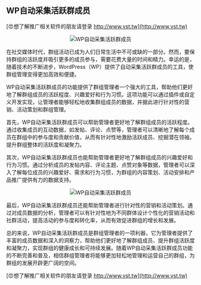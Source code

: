 ## **WP自动采集活跃群成员**

[😍想了解推广相关软件的朋友请登录 http://www.vst.tw](http://www.vst.tw)

 <center><img src="https://vst.tw/MP4/tuiguang/png/6.png" alt="WP自动采集活跃群成员"></center>

在社交媒体时代，群组活动已成为人们日常生活中不可或缺的一部分。然而，要保持群组的活跃度并吸引更多的成员参与，需要花费大量的时间和精力。幸运的是，随着技术的不断进步，WordPress（WP）提供了自动采集活跃群成员的工具，使群组管理变得更加高效和便捷。

WP自动采集活跃群成员的功能提供了群组管理者一个强大的工具，帮助他们更好地了解群组成员的活跃程度、兴趣爱好和行为习惯。这项功能可以通过插件或自定义开发实现，让管理者能够轻松地收集群组成员的数据，并据此进行针对性的营销、活动策划和群组管理。

首先，WP自动采集活跃群成员可以帮助管理者更好地了解群组成员的活跃程度。通过收集成员的互动数据，如发帖、评论、点赞等，管理者可以清晰地了解每个成员在群组中的参与度和贡献价值，从而有针对性地激励活跃成员、挖掘潜在领袖，提升群组整体的活跃度和凝聚力。

其次，WP自动采集活跃群成员也能帮助管理者更好地了解群组成员的兴趣爱好和行为习惯。通过分析成员的发帖内容、评论主题、点赞对象等数据，管理者可以深入了解每位成员的兴趣爱好、需求和行为习惯，为群组的内容策划、活动安排和产品推广提供有力的数据支持。

 <center><img src="https://vst.tw/MP4/tuiguang/png/4.png" alt="WP自动采集活跃群成员"></center>

最后，WP自动采集活跃群成员还能帮助管理者进行针对性的营销和活动策划。通过对成员数据的分析，管理者可以有针对性地为不同群体设计个性化的营销活动和社群活动，提高活动的参与度和转化率，从而有效促进群组的增长和发展。

总的来说，WP自动采集活跃群成员是群组管理者的一项利器，它为管理者提供了丰富的成员数据和深入的洞察力，帮助他们更好地了解群组成员、提升群组活跃度和凝聚力，实现群组的健康成长和可持续发展。随着WP自动采集活跃群成员功能的不断完善和普及，相信群组管理者将能够更加轻松地管理和运营自己的群组，为群组的发展开辟更广阔的空间。

[😍想了解推广相关软件的朋友请登录 http://www.vst.tw](http://www.vst.tw)



